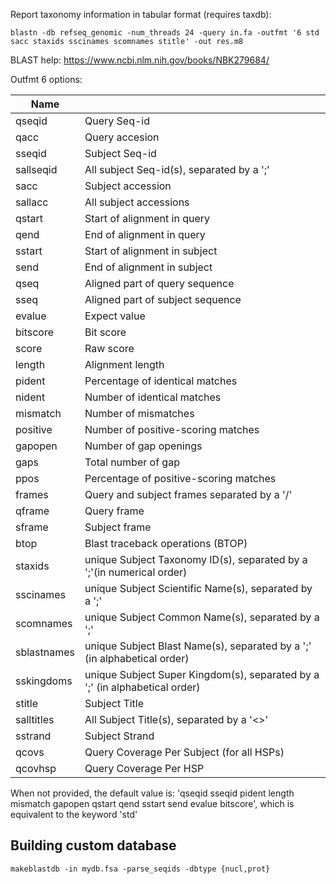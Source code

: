 
Report taxonomy information in tabular format (requires taxdb):
```
blastn -db refseq_genomic -num_threads 24 -query in.fa -outfmt '6 std sacc staxids sscinames scomnames stitle' -out res.m8
```

BLAST help: https://www.ncbi.nlm.nih.gov/books/NBK279684/

Outfmt 6 options:

|Name| |
|--|--|
| qseqid | Query Seq-id |
| qacc | Query accesion |
| sseqid | Subject Seq-id |
| sallseqid | All subject Seq-id(s), separated by a ';' |
| sacc | Subject accession |
| sallacc | All subject accessions |
| qstart | Start of alignment in query |
| qend | End of alignment in query |
| sstart | Start of alignment in subject |
| send | End of alignment in subject |
| qseq | Aligned part of query sequence |
| sseq | Aligned part of subject sequence |
| evalue | Expect value |
| bitscore | Bit score |
| score | Raw score |
| length | Alignment length |
| pident | Percentage of identical matches |
| nident | Number of identical matches |
| mismatch | Number of mismatches |
| positive | Number of positive-scoring matches |
| gapopen | Number of gap openings |
| gaps | Total number of gap |
| ppos | Percentage of positive-scoring matches |
| frames | Query and subject frames separated by a '/' |
| qframe | Query frame |
| sframe | Subject frame |
| btop | Blast traceback operations (BTOP) |
| staxids | unique Subject Taxonomy ID(s), separated by a ';'(in numerical order) |
| sscinames | unique Subject Scientific Name(s), separated by a ';' |
| scomnames | unique Subject Common Name(s), separated by a ';' |
| sblastnames | unique Subject Blast Name(s), separated by a ';' (in alphabetical order) |
| sskingdoms | unique Subject Super Kingdom(s), separated by a ';' (in alphabetical order) |
| stitle | Subject Title |
| salltitles | All Subject Title(s), separated by a '<>' |
| sstrand | Subject Strand |
| qcovs | Query Coverage Per Subject (for all HSPs) |
| qcovhsp | Query Coverage Per HSP |

When not provided, the default value is:
'qseqid sseqid pident length mismatch gapopen qstart qend sstart send evalue bitscore', which is equivalent to the keyword 'std'

## Building custom database
```
makeblastdb -in mydb.fsa -parse_seqids -dbtype {nucl,prot}
```
